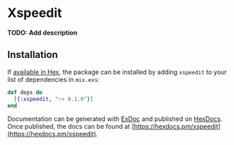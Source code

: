 # Xspeedit

**TODO: Add description**

## Installation

If [available in Hex](https://hex.pm/docs/publish), the package can be installed
by adding `xspeedit` to your list of dependencies in `mix.exs`:

```elixir
def deps do
  [{:xspeedit, "~> 0.1.0"}]
end
```

Documentation can be generated with [ExDoc](https://github.com/elixir-lang/ex_doc)
and published on [HexDocs](https://hexdocs.pm). Once published, the docs can
be found at [https://hexdocs.pm/xspeedit](https://hexdocs.pm/xspeedit).

